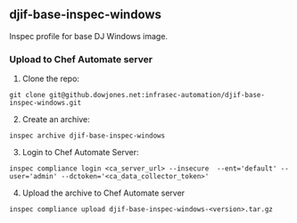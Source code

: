 ## djif-base-inspec-windows
Inspec profile for base DJ Windows image.

### Upload to Chef Automate server
1. Clone the repo:
```
git clone git@github.dowjones.net:infrasec-automation/djif-base-inspec-windows.git
```

2. Create an archive: 
```
inspec archive djif-base-inspec-windows
```

3. Login to Chef Automate Server:
```
inspec compliance login <ca_server_url> --insecure  --ent='default' --user='admin' --dctoken='<ca_data_collector_token>'
```

4. Upload the archive to Chef Automate server
```
inspec compliance upload djif-base-inspec-windows-<version>.tar.gz
```
